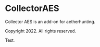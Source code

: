 # CollectorAES

Collector AES is an add-on for aetherhunting.

Copyright 2022. All rights reserved.

Test.
